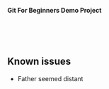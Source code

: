 **Git For Beginners Demo Project**


<br><br><br>

Known issues
------------
- Father seemed distant





